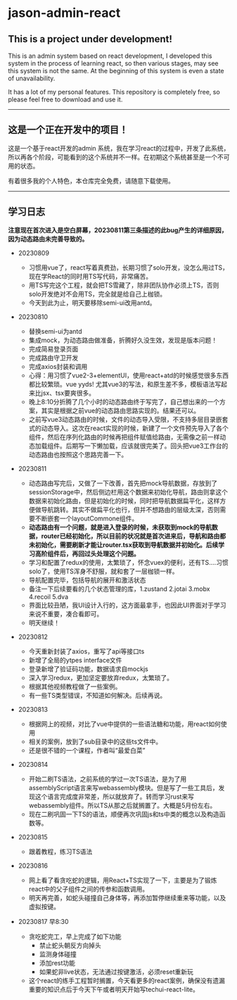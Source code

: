 # jason-admin-react

## This is a project under development!

This is an admin system based on react development, I developed this system in the process of learning react, so then various stages, may see this system is not the same. At the beginning of this system is even a state of unavailability.

It has a lot of my personal features. This repository is completely free, so please feel free to download and use it.

------
## 这是一个正在开发中的项目！

这是一个基于react开发的admin 系统，我在学习react的过程中，开发了此系统，所以再各个阶段，可能看到的这个系统并不一样。在初期这个系统甚至是一个不可用的状态。

有着很多我的个人特色，本仓库完全免费，请随意下载使用。


------
## 学习日志

**注意现在首次进入是空白屏幕，20230811第三条描述的此bug产生的详细原因，因为动态路由未完善导致的。**

- 20230809
  - 习惯用vue了，react写着真费劲，长期习惯了solo开发，没怎么用过TS，现在学React的同时用TS写代码，非常痛苦。
  - 用TS写完这个工程，就会把TS雪藏了，除非团队协作必须上TS，否则solo开发绝对不会用TS，完全就是给自己上枷锁。
  - 今天到此为止，明天要移除semi-ui改用antd。

- 20230810
  - 替换semi-ui为antd
  - 集成mock，为动态路由做准备，折腾好久没生效，发现是版本问题！
  - 完成简易登录页面
  - 完成路由守卫开发
  - 完成axios封装和调用
  - 心得：用习惯了vue2-3+elementUI，使用react+atd的时候感觉很多东西都比较繁琐。vue yyds! 尤其vue3的写法，和原生差不多，模板语法写起来比jsx、tsx要爽很多。
  - 晚上8:10分折腾了几个小时的动态路由终于写完了，自己想出来的一个方案，其实是根据之前vue的动态路由思路实现的。结果还可以。
  - 之前写vue3动态路由的时候，文件的动态导入受限，不支持多层目录嵌套式的动态导入。这次在react实现的时候，新建了一个文件预先导入了各个组件，然后在序列化路由的时候再把组件赋值给路由，无需像之前一样动态加载组件。后期写一下懒加载，应该就很完美了。回头把vue3工作台的动态路由也按照这个思路完善一下。

- 20230811
  - 动态路由写完后，又做了一下改善，首先把mock导航数据，存放到了sessionStorage中，然后侧边栏用这个数据来初始化导航，路由则拿这个数据来初始化路由，但是初始化的时候，同时把导航数据扁平化，这样方便做导航跳转。其实不做扁平化也行，但并不想路由的层级太深，否则需要不断嵌套一个layoutCommone组件。
  - **动态路由有一个问题，就是进入登录的时候，未获取到mock的导航数据，router已经初始化，所以目前的状况就是首次进来后，导航和路由都未初始化，需要刷新才能让router.tsx获取到导航数据并初始化。后续学习高阶组件后，再回过头处理这个问题。**
  - 学习和配置了redux的使用，太繁琐了，怀念vuex的便利，还有TS....习惯solo了，使用TS浑身不舒服，就和套了一层枷锁一样。
  - 导航配置完毕，包括导航的展开和激活状态
  - 备注一下后续要看的几个状态管理的库，1.zustand 2.jotai 3.mobx 4.recoil 5.dva
  - 界面比较丑陋，我UI设计入行的，这方面最拿手，也因此UI界面对于学习来说不重要，凑合看即可。
  - 明天继续！

- 20230812
  - 今天重新封装了axios，重写了api等接口ts
  - 新增了全局的ytpes interface文件
  - 登录新增了验证码功能，数据请求自mockjs
  - 深入学习redux，更加坚定要放弃redux，太繁琐了。
  - 根据其他视频教程做了一些案例。
  - 有一些TS类型错误，不知道如何解决。后续再说。

- 20230813
  - 根据网上的视频，对比了vue中提供的一些语法糖和功能，用react如何使用
  - 相关的案例，放到了sub目录中的这些ts文件中。
  - 还是很不错的一个课程，作者叫“最爱白菜”

- 20230814
  - 开始二刷TS语法，之前系统的学过一次TS语法，是为了用assemblyScript语言来写webassembly模块。但是写了一些工具后，发现这个语言完成度非常差，所以就放弃了。转而学习rust来写webassembly组件。所以TS从那之后就搁置了。大概是5月份左右。
  - 现在二刷巩固一下TS的语法，顺便再次巩固js和ts中类的概念以及构造函数等。

- 20230815
  - 跟着教程，练习TS语法

- 20230816
  - 网上看了看贪吃蛇的逻辑，用React+TS实现了一下，主要是为了锻炼react中的父子组件之间的传参和函数调用。
  - 明天再完善，如蛇头碰撞自己身体等，再添加暂停继续重来等功能，以及虚拟按键。

- 20230817 早8:30
  - 贪吃蛇完工，早上完成了如下功能
    - 禁止蛇头朝反方向掉头
    - 监测身体碰撞
    - 添加rest功能
    - 如果蛇非live状态，无法通过按键激活，必须reset重新玩
  - 这个react的练手工程暂时搁置，今天看更多的react案例，确保没有遗漏重要的知识点后于今天下午或者明天开始写techui-react-lite。

